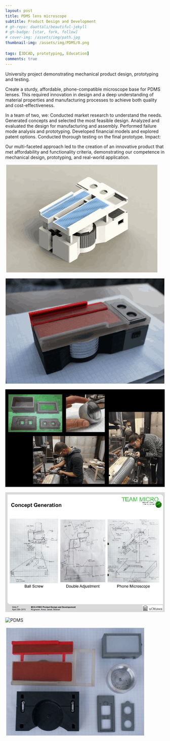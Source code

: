 ```yaml
---
layout: post
title: PDMS lens microscope
subtitle: Product Design and Development
# gh-repo: daattali/beautiful-jekyll
# gh-badge: [star, fork, follow]
# cover-img: /assets/img/path.jpg
thumbnail-img: /assets/img/PDMS/0.png

tags: [3DCAD, prototyping, Education]
comments: true
---
```

University project demonstrating mechanical product design, prototyping and testing.

Create a sturdy, affordable, phone-compatible microscope base for PDMS lenses. This required innovation in design and a deep understanding of material properties and manufacturing processes to achieve both quality and cost-effectiveness.

In a team of two, we:
Conducted market research to understand the needs.
Generated concepts and selected the most feasible design.
Analyzed and evaluated the design for manufacturing and assembly.
Performed failure mode analysis and prototyping.
Developed financial models and explored patent options.
Conducted thorough testing on the final prototype.
Impact:

Our multi-faceted approach led to the creation of an innovative product that met affordability and functionality criteria, demonstrating our competence in mechanical design, prototyping, and real-world application.




![PDMS](/assets/img/PDMS/0.png)

![PDMS](/assets/img/PDMS/1.png)

![PDMS](/assets/img/PDMS/2.png)

![PDMS](/assets/img/PDMS/3.png)

![PDMS](/assets/img/PDMS/4.png)

![PDMS](/assets/img/PDMS/5.png)

